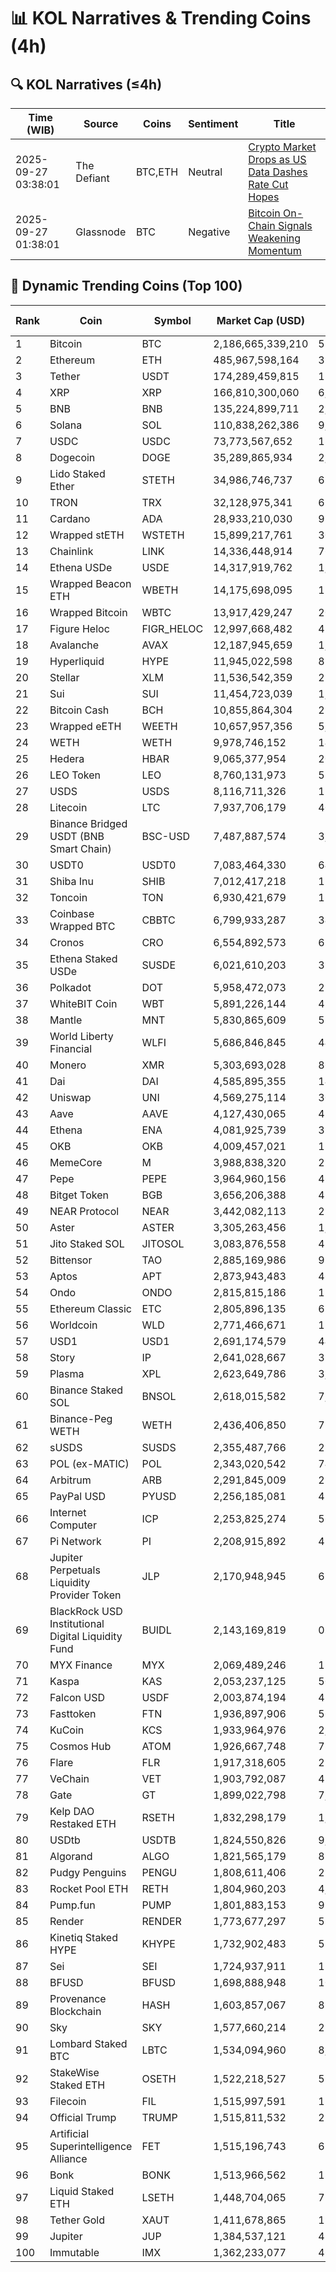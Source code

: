 # 📊 KOL Narratives & Trending Coins (4h)

## 🔍 KOL Narratives (≤4h)

| Time (WIB) | Source | Coins | Sentiment | Title |
|------------|--------|-------|-----------|-------|
| 2025-09-27 03:38:01 | The Defiant | BTC,ETH | Neutral | [Crypto Market Drops as US Data Dashes Rate Cut Hopes](https://thedefiant.io/example1) |
| 2025-09-27 01:38:01 | Glassnode | BTC | Negative | [Bitcoin On-Chain Signals Weakening Momentum](https://glassnode.com/example2) |

## 🚀 Dynamic Trending Coins (Top 100)

| Rank | Coin | Symbol | Market Cap (USD) | 24h Volume (USD) |
|------|------|--------|------------------|------------------|
| 1 | Bitcoin | BTC | 2,186,665,339,210 | 51,293,650,656 |
| 2 | Ethereum | ETH | 485,967,598,164 | 39,228,225,615 |
| 3 | Tether | USDT | 174,289,459,815 | 110,513,798,930 |
| 4 | XRP | XRP | 166,810,300,060 | 6,986,657,009 |
| 5 | BNB | BNB | 135,224,899,711 | 2,390,366,647 |
| 6 | Solana | SOL | 110,838,262,386 | 9,661,291,220 |
| 7 | USDC | USDC | 73,773,567,652 | 18,710,179,620 |
| 8 | Dogecoin | DOGE | 35,289,865,934 | 2,639,408,389 |
| 9 | Lido Staked Ether | STETH | 34,986,746,737 | 68,813,791 |
| 10 | TRON | TRX | 32,128,975,341 | 651,716,077 |
| 11 | Cardano | ADA | 28,933,210,030 | 997,270,916 |
| 12 | Wrapped stETH | WSTETH | 15,899,217,761 | 30,363,500 |
| 13 | Chainlink | LINK | 14,336,448,914 | 767,069,261 |
| 14 | Ethena USDe | USDE | 14,317,919,762 | 1,081,167,998 |
| 15 | Wrapped Beacon ETH | WBETH | 14,175,698,095 | 11,731,140 |
| 16 | Wrapped Bitcoin | WBTC | 13,917,429,247 | 204,278,802 |
| 17 | Figure Heloc | FIGR_HELOC | 12,997,668,482 | 45,439,272 |
| 18 | Avalanche | AVAX | 12,187,945,659 | 1,500,865,668 |
| 19 | Hyperliquid | HYPE | 11,945,022,598 | 835,014,941 |
| 20 | Stellar | XLM | 11,536,542,359 | 221,743,550 |
| 21 | Sui | SUI | 11,454,723,039 | 1,211,796,468 |
| 22 | Bitcoin Cash | BCH | 10,855,864,304 | 259,153,282 |
| 23 | Wrapped eETH | WEETH | 10,657,957,356 | 5,463,009 |
| 24 | WETH | WETH | 9,978,746,152 | 141,749,345 |
| 25 | Hedera | HBAR | 9,065,377,954 | 207,657,624 |
| 26 | LEO Token | LEO | 8,760,131,973 | 533,897 |
| 27 | USDS | USDS | 8,116,711,326 | 12,331,996 |
| 28 | Litecoin | LTC | 7,937,706,179 | 401,548,746 |
| 29 | Binance Bridged USDT (BNB Smart Chain) | BSC-USD | 7,487,887,574 | 3,451,454,429 |
| 30 | USDT0 | USDT0 | 7,083,464,330 | 643,178,517 |
| 31 | Shiba Inu | SHIB | 7,012,417,218 | 156,130,725 |
| 32 | Toncoin | TON | 6,930,421,679 | 117,280,762 |
| 33 | Coinbase Wrapped BTC | CBBTC | 6,799,933,287 | 344,148,974 |
| 34 | Cronos | CRO | 6,554,892,573 | 61,976,340 |
| 35 | Ethena Staked USDe | SUSDE | 6,021,610,203 | 396,377,478 |
| 36 | Polkadot | DOT | 5,958,472,073 | 226,689,084 |
| 37 | WhiteBIT Coin | WBT | 5,891,226,144 | 49,147,560 |
| 38 | Mantle | MNT | 5,830,865,609 | 527,046,319 |
| 39 | World Liberty Financial | WLFI | 5,686,846,845 | 447,549,061 |
| 40 | Monero | XMR | 5,303,693,028 | 86,094,154 |
| 41 | Dai | DAI | 4,585,895,355 | 148,505,030 |
| 42 | Uniswap | UNI | 4,569,275,114 | 304,539,376 |
| 43 | Aave | AAVE | 4,127,430,065 | 419,898,081 |
| 44 | Ethena | ENA | 4,081,925,739 | 312,069,244 |
| 45 | OKB | OKB | 4,009,457,021 | 152,205,195 |
| 46 | MemeCore | M | 3,988,838,320 | 23,447,388 |
| 47 | Pepe | PEPE | 3,964,960,156 | 463,522,958 |
| 48 | Bitget Token | BGB | 3,656,206,388 | 414,775,200 |
| 49 | NEAR Protocol | NEAR | 3,442,082,113 | 229,195,740 |
| 50 | Aster | ASTER | 3,305,263,456 | 1,637,618,944 |
| 51 | Jito Staked SOL | JITOSOL | 3,083,876,558 | 48,803,335 |
| 52 | Bittensor | TAO | 2,885,169,986 | 95,887,277 |
| 53 | Aptos | APT | 2,873,943,483 | 461,334,837 |
| 54 | Ondo | ONDO | 2,815,815,186 | 138,419,777 |
| 55 | Ethereum Classic | ETC | 2,805,896,135 | 62,136,853 |
| 56 | Worldcoin | WLD | 2,771,466,671 | 171,005,300 |
| 57 | USD1 | USD1 | 2,691,174,579 | 449,004,922 |
| 58 | Story | IP | 2,641,028,667 | 358,376,426 |
| 59 | Plasma | XPL | 2,623,649,786 | 3,741,188,304 |
| 60 | Binance Staked SOL | BNSOL | 2,618,015,582 | 7,581,457 |
| 61 | Binance-Peg WETH | WETH | 2,436,406,850 | 72,004,624 |
| 62 | sUSDS | SUSDS | 2,355,487,766 | 28,294,501 |
| 63 | POL (ex-MATIC) | POL | 2,343,020,542 | 74,933,899 |
| 64 | Arbitrum | ARB | 2,291,845,009 | 214,441,326 |
| 65 | PayPal USD | PYUSD | 2,256,185,081 | 43,801,426 |
| 66 | Internet Computer | ICP | 2,253,825,274 | 56,494,438 |
| 67 | Pi Network | PI | 2,208,915,892 | 48,016,006 |
| 68 | Jupiter Perpetuals Liquidity Provider Token | JLP | 2,170,948,945 | 63,766,956 |
| 69 | BlackRock USD Institutional Digital Liquidity Fund | BUIDL | 2,143,169,819 | 0.0 |
| 70 | MYX Finance | MYX | 2,069,489,246 | 135,382,204 |
| 71 | Kaspa | KAS | 2,053,237,125 | 50,586,802 |
| 72 | Falcon USD | USDF | 2,003,874,194 | 45,064,175 |
| 73 | Fasttoken | FTN | 1,936,897,906 | 56,653,701 |
| 74 | KuCoin | KCS | 1,933,964,976 | 2,693,244 |
| 75 | Cosmos Hub | ATOM | 1,926,667,748 | 78,096,042 |
| 76 | Flare | FLR | 1,917,318,605 | 21,466,601 |
| 77 | VeChain | VET | 1,903,792,087 | 42,088,788 |
| 78 | Gate | GT | 1,899,022,798 | 7,987,967 |
| 79 | Kelp DAO Restaked ETH | RSETH | 1,832,298,179 | 1,915,401 |
| 80 | USDtb | USDTB | 1,824,550,826 | 9,948,694 |
| 81 | Algorand | ALGO | 1,821,565,179 | 83,046,193 |
| 82 | Pudgy Penguins | PENGU | 1,808,611,406 | 236,665,011 |
| 83 | Rocket Pool ETH | RETH | 1,804,960,203 | 4,582,224 |
| 84 | Pump.fun | PUMP | 1,801,883,153 | 995,006,121 |
| 85 | Render | RENDER | 1,773,677,297 | 59,311,220 |
| 86 | Kinetiq Staked HYPE | KHYPE | 1,732,902,483 | 57,739,228 |
| 87 | Sei | SEI | 1,724,937,911 | 115,800,262 |
| 88 | BFUSD | BFUSD | 1,698,888,948 | 10,394,267 |
| 89 | Provenance Blockchain | HASH | 1,603,857,067 | 83,943 |
| 90 | Sky | SKY | 1,577,660,214 | 21,236,700 |
| 91 | Lombard Staked BTC | LBTC | 1,534,094,960 | 8,443,303 |
| 92 | StakeWise Staked ETH | OSETH | 1,522,218,527 | 599,002 |
| 93 | Filecoin | FIL | 1,515,997,591 | 117,890,404 |
| 94 | Official Trump | TRUMP | 1,515,811,532 | 215,816,986 |
| 95 | Artificial Superintelligence Alliance | FET | 1,515,196,743 | 62,543,290 |
| 96 | Bonk | BONK | 1,513,966,562 | 188,506,344 |
| 97 | Liquid Staked ETH | LSETH | 1,448,704,065 | 717,268 |
| 98 | Tether Gold | XAUT | 1,411,678,865 | 199,114,217 |
| 99 | Jupiter | JUP | 1,384,537,121 | 45,574,549 |
| 100 | Immutable | IMX | 1,362,233,077 | 46,807,369 |